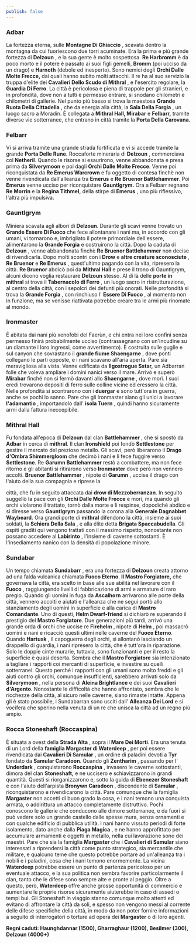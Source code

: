 ```yaml
---
publish: false
---
```


### **Adbar**
La fortezza eterna, sulle **Montagne Di Ghiaccio** , scavata dentro la montagna da cui fuoriescono due torri
acuminate.
Era la prima e più grande fortezza di **Delzoun** , e la sua gente è molto sospettosa.
**Re Harbromm** è da poco morto e il potere è passato ai suoi figli gemelli, **Bromm** (poi ucciso da un drago) e
**Harnoth** (debole ed inesperto).
Sono nemici degli **Orchi Dalle Molte Frecce,** dai quali hanno subito molti attacchi.
Il re ha al suo servizio la truppa d'elite dei **Cavalieri Dello Scudo di Mithral** , e l'esercito regolare, la
**Guardia Di Ferro**.
La città è pericolosa e piena di trappole per gli stranieri, e in profondità, dove non a tutti è permesso entrare,
si snodano chilometri e chilometri di gallerie.
Nel punto più basso si trova la maestosa **Grande Ruota Della Cittadella** , che da energia alla città, la **Sala
Della Forgia** , un luogo sacro a Moradin.
È collegata a **Mithral Hall, Mirabar** e **Felbarr,** tramite diverse vie sotterranee, che entrano in città tramite
la **Porta Della Carovana.**

### **Felbarr**
Vi si arriva tramite una grande strada fortificata e vi si accede tramite la grande **Porta Delle Rune.**
Roccaforte mineraria di **Delzoun** , commerciava col **Netheril**. Quando le risorse si esaurirono, venne
abbandonata e presa prima da **Silverymoon** e poi dagli **Orchi Dalle Molte Frecce**.
Venne poi riconquistata da **Re Emerus Warcrown** e fu oggetto di contesa finchè non venne rivendicata
dall'alleanza tra **Emerus** e **Re Bruenor Battlehammer**.
Poi **Emerus** venne ucciso per riconquistare **Gauntlgrym.**
Ora a Felbarr regnano **Re Morrin** e la **Regina Tithmel,** della stirpe di **Emerus** , uno più riflessivo, l'altra più
impulsiva.

### **Gauntlgrym**
Miniera scavata agli albori di **Delzoun**. Durante gli scavi venne trovato un **Grande Essere Di Fuoco** che
fece allontanare i nani ma, in accordo con gli umani, vi tornarono e, imbrigliato il potere primordiale
dell'essere, alimentarono la **Grande Forgia** e costruirono la città.
Dopo la caduta di **Delzoun** , venne abbandonata finchè **Re Bruenor Battlehammer** non decise di
rivendicarla. Dopo molti scontri con i **Drow** e **altre creature sconosciute** , **Re Bruenor** e **Re Emerus** ,
quest'ultimo pagando con la vita, ripresero la città. **Re Bruenor** abdicò poi da **Mithral Hall** e prese il trono
di Gauntlgrym, alcuni dicono voglia restaurare **Delzoun** stesso. Al di là delle **porte in mithral** si trova il
**Tabernacolo di Ferro** , un luogo sacro in ristrutturazione, al centro della città, con i sepolcri dei defunti più
onorati.
Nelle profondità si trova la **Grande Forgia** , con rinchiuso l' **Essere Di Fuoco** , al momento non in funzione,
ma se venisse riattivata potrebbe creare tra le armi più rinomate al mondo.

### **Ironmaster**
È abitata dai nani più xenofobi del Faerùn, e chi entra nei loro confini senza permesso finirà probabilmente
ucciso (contrassegnano con un'incudine su un diamante i loro ingressi, come avvertimento). È costruita sulle
guglie e sul canyon che sovrastano il **grande fiume Shaengarne** , dove ponti collegano le parti opposte, e i
nani scavano all'aria aperta. Pare sia meravigliosa alla vista.
Venne edificata da **Ilgostrogue Sstar,** un Adbarran folle che voleva ampliare i domini nanici verso il mare.
Arrivò e superò **Mirabar** finché non si fermò davanti allo **Shaengarne** , dove morì. I suoi eredi trovarono
depositi di ferro sulle colline vicine ed eressero la città. Nelle profondità si scontrarono con i **duergar** e sono
tutt'ora in guerra, anche se pochi lo sanno. Pare che gli Ironmaster siano gli unici a lavorare **l'adamantio** ,
importandolo dall' **isola Tuern** , quindi hanno sicuramente armi dalla fattura ineccepibile.

### **Mithral Hall**
Fu fondata all'epoca di **Delzoun** dal clan **Battlehammer** , che si spostò da **Adbar** in cerca di **mithral**. Il clan
**Ironshield** poi fondò **Settlestone** per gestire il mercato del prezioso metallo. Gli scavi, però liberarono il
**Drago d'Ombra Shimmergloom** che decimò i nani e li fece fuggire verso **Settlestone**.
Re **Garumn Battlehammer** restò a combattere, ma non fece ritorno e gli abitanti si ritirarono verso
**Ironmaster** dove però non vennero accolti.
**Bruenor Battlehammer** , nipote di **Garumn** , uccise il drago con l'aiuto della sua compagnia e riprese la


città, che fu in seguito attaccata dai **drow di Mezzoberranzan**.
In seguito suggellò la pace con gli **Orchi Dalle Molte Frecce** e morì, ma quando gli orchi violarono il
trattato, tornò dalla morte e li respinse, dopodiché abdicò e si diresse verso **Gauntlgrym** passando la corona
alla **Generale Dagnabbet Waybeard**.
Ora grandi porte di **mithral** difendono la città, insieme ai suoi soldati, la **Schiera Della Sala** , e alla élite
detta **Brigata Spaccabudella**.
Gli ospiti graditi qui vengono trattati con il massimo rispetto, nonostante non possano accedere al **Labirinto** ,
l'insieme di caverne sottostanti.
È l'insediamento nanico con la densità di popolazione minore.

### **Sundabar**
Un tempo chiamata **Sundabarr** , era una fortezza di **Delzoun** creata attorno ad una falda vulcanica chiamata
**Fuoco Eterno**.
**Il Mastro Forgiatore,** che governava la città, era scelto in base alle sue abilità nel lavorare con il **Fuoco** ,
raggiungendo livelli di fabbricazione di armi e armature di raro pregio.
Quando gli uomini in fuga da **Ascalhorn** arrivarono alle porte della città, vennero accolti e aiutati e l'alleanza
che ne seguì portò allo stanziamento degli uomini in superficie e alla carica di **Mastro Comandante**.
Uno di questi, **Helm Dwarf-friend** si dichiarò re superando il prestigio del **Mastro Forgiatore**.
Due generazioni più tardi, arrivò una grande orda di orchi che uccise re **Firehelm** , nipote di **Helm** , poi
massacrò uomini e nani e ricacciò questi ultimi nelle caverne del **Fuoco Eterno**.
Quando **Hartusk** , il capoguerra degli orchi, si allontanò lasciando un drappello di guardia, i nani ripresero la
città, che è tutt'ora in riparazione. Solo le doppie cinte murarie, tuttavia, sono funzionanti e per il resto la
superficie è quasi deserta.
Sembra che il **Mastro Forgiatore** sia intenzionato a tagliare i rapporti coi mercanti di superficie, e investire
su quelli sotterranei. Questo perché i rapporti con gli umani sono molto freddi e gli aiuti contro gli orchi,
comunque insufficienti, sarebbero arrivati solo da **Silverymoon** , nella persona di **Aleina Brightlance** e dei
suoi **Cavalieri d'Argento**. Nonostante le difficoltà che hanno affrontato, sembra che le ricchezze della città,
al sicuro nelle caverne, siano rimaste intatte.
Appena gli è stato possibile, i Sundabarran sono usciti dall' **Alleanza Dei Lord** e si vocifera che sperino nella
venuta di un re che unisca la città ad un regno più ampio.

### **Rocca Stoneshaft (Roccaspina)**
È situata a ovest della **Strada Alta** , sopra il **Mare Dei Morti**.
Era una tenuta di un Lord della **famiglia Margaster di Waterdeep** , per poi essere rivendicata dai **Cavalieri
Di Samular** , un ordine di paladini devoti a **Tyr** fondato da **Samular Caradoon**.
Quando gli **Zentharim** , passando per l' **Underdark** , conquistarono **Roccaspina** , invasero le caverne
sottostanti, dimora del clan **Stoneshaft,** e ne uccisero e schiavizzarono in grandi quantità.
Questi si riorganizzarono e, sotto la guida di **Ebenezer Stoneshaft** e con l'aiuto dell'arpista **Bronywn
Caradoon** , discendente di **Samular** , riconquistarono e rivendicarono la città.
Pare comunque che la famiglia **Margaster** non accetti di buon grado la cosa, e i nani temono una conquista
armata, o addirittura un attacco completamente distruttivo.
Pochi conoscono le gallerie che conducono alle dimore sotterranee, e da fuori si può vedere solo un grande
castello dalle spesse mura, senza ornamenti e con qualche edificio di pubblica utilità.
I nani hanno vissuto periodi di forte isolamento, dato anche dalla **Piaga Magica** , e ne hanno approfittato per
accumulare armamenti e oggetti in metallo, nella cui lavorazione sono dei maestri.
Pare che sia la famiglia **Margaster** che i **Cavalieri di Samular** siano interessati a riprendersi la città come
punto strategico, sia mercantile che militare, e qualcuno teme che questo potrebbe portare ad un'alleanza tra i
nobili e i paladini, cosa che i nani temono enormemente.
La vicina **Waterdeep** potrebbe essere un punto di partenza pericoloso per un eventuale attacco, e la sua
politica non sembra favorire particolarmente il clan, tanto che le difese sono sempre alte e pronte al peggio.
Oltre a questo, però, **Waterdeep** offre anche grosse opportunità di commercio e aumentare le proprie risorse
sicuramente aiuterebbe in caso di assedi o tempi bui.
Gli Stoneshaft in viaggio stanno comunque molto attenti ed evitano di affrontare la città da soli, e spesso non
vengono messi al corrente delle difese specifiche della città, in modo da non poter fornire informazioni a
seguito di interrogatori o torture ad opera dei **Margaster** o di loro agenti.

**Regni caduti: Haunghdannar (1500), Gharraghaur (1200), Besilmer (300), Delzoun (4000+)**



